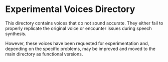 # Experimental Voices Directory

This directory contains voices that do not sound accurate. They either fail to properly replicate the original voice or encounter issues during speech synthesis.

However, these voices have been requested for experimentation and, depending on the specific problems, may be improved and moved to the main directory as functional versions.
